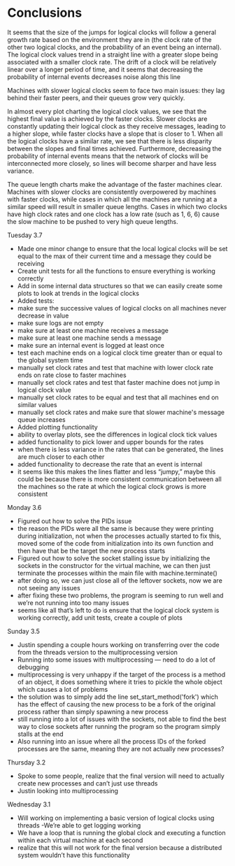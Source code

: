 # Conclusions

It seems that the size of the jumps for logical clocks will follow a general growth rate based on the environment they are in (the clock rate of the other two logical clocks, and the probability of an event being an internal). The logical clock values trend in a straight line with a greater slope being associated with a smaller clock rate. The drift of a clock will be relatively linear over a longer period of time, and it seems that decreasing the probability of internal events decreases noise along this line

Machines with slower logical clocks seem to face two main issues: they lag behind their faster peers, and their queues grow very quickly.

In almost every plot charting the logical clock values, we see that the highest final value is achieved by the faster clocks. Slower clocks are constantly updating their logical clock as they receive messages, leading to a higher slope, while faster clocks have a slope that is closer to 1. When all the logical clocks have a similar rate, we see that there is less disparity between the slopes and final times achieved. Furthermore, decreasing the probability of internal events means that the network of clocks will be interconnected more closely, so lines will become sharper and have less variance.

The queue length charts make the advantage of the faster machines clear. Machines with slower clocks are consistently overpowered by machines with faster clocks, while cases in which all the machines are running at a similar speed will result in smaller queue lengths. Cases in which two clocks have high clock rates and one clock has a low rate (such as 1, 6, 6) cause the slow machine to be pushed to very high queue lengths.


Tuesday 3.7
- Made one minor change to ensure that the local logical clocks will be set equal to the max of their current time and a message they could be receiving
- Create unit tests for all the functions to ensure everything is working correctly
- Add in some internal data structures so that we can easily create some plots to look at trends in the logical clocks
- Added tests: 
 - make sure the successive values of logical clocks on all machines never decrease in value
 - make sure logs are not empty
 - make sure at least one machine receives a message
 - make sure at least one machine sends a message
 - make sure an internal event is logged at least once
 - test each machine ends on a logical clock time greater than or equal to the global system time
 - manually set clock rates and test that machine with lower clock rate ends on rate close to faster machines
 - manually set clock rates and test that faster machine does not jump in logical clock value
 - manually set clock rates to be equal and test that all machines end on similar values
 - manually set clock rates and make sure that slower machine's message queue increases
- Added plotting functionality
 - ability to overlay plots, see the differences in logical clock tick values
 - added functionality to pick lower and upper bounds for the rates
 - when there is less variance in the rates that can be generated, the lines are much closer to each other
 - added functionality to decrease the rate that an event is internal
 - it seems like this makes the lines flatter and less “jumpy,” maybe this could be because there is more consistent communication between all the machines so the rate at which the logical clock grows is more consistent


Monday 3.6
- Figured out how to solve the PIDs issue
- the reason the PIDs were all the same is because they were printing during initialization, not when the processes actually started
to fix this, moved some of the code from initialization into its own function and then have that be the target the new process starts
- Figured out how to solve the socket stalling issue by initializing the sockets in the constructor for the virtual machine, we can then just terminate the processes within the main file with machine.terminate()
- after doing so, we can just close all of the leftover sockets, now we are not seeing any issues
- after fixing these two problems, the program is seeming to run well and we’re not running into too many issues
- seems like all that’s left to do is ensure that the logical clock system is working correctly, add unit tests, create a couple of plots


Sunday 3.5
- Justin spending a couple hours working on transferring over the code from the threads version to the multiprocessing version
- Running into some issues with multiprocessing — need to do a lot of debugging
- multiprocessing is very unhappy if the target of the process is a method of an object, it does something where it tries to pickle the whole object which causes a lot of problems
- the solution was to simply add the line set_start_method('fork') which has the effect of causing the new process to be a fork of the original process rather than simply spawning a new process
- still running into a lot of issues with the sockets, not able to find the best way to close sockets after running the program so the program simply stalls at the end
- Also running into an issue where all the process IDs of the forked processes are the same, meaning they are not actually new processes?


Thursday 3.2
- Spoke to some people, realize that the final version will need to actually create new processes and can’t just use threads
- Justin looking into multiprocessing


Wednesday 3.1
- Will working on implementing a basic version of logical clocks using threads
 -We’re able to get logging working
- We have a loop that is running the global clock and executing a function within each virtual machine at each second
- realize that this will not work for the final version because a distributed system wouldn’t have this functionality

